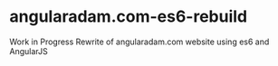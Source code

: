 # angularadam.com-es6-rebuild

Work in Progress
Rewrite of angularadam.com website using es6 and AngularJS
